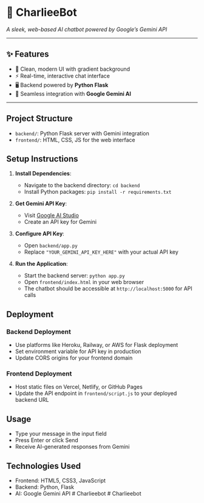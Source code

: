 # 🤖 CharlieeBot
*A sleek, web-based AI chatbot powered by Google’s Gemini API*  

---

## ✨ Features
- 🎨 Clean, modern UI with gradient background  
- ⚡ Real-time, interactive chat interface  
- 🖥️ Backend powered by **Python Flask**  
- 🤝 Seamless integration with **Google Gemini AI**  

---



## Project Structure
- `backend/`: Python Flask server with Gemini integration
- `frontend/`: HTML, CSS, JS for the web interface

## Setup Instructions

1. **Install Dependencies**:
   - Navigate to the backend directory: `cd backend`
   - Install Python packages: `pip install -r requirements.txt`

2. **Get Gemini API Key**:
   - Visit [Google AI Studio](https://makersuite.google.com/app/apikey)
   - Create an API key for Gemini

3. **Configure API Key**:
   - Open `backend/app.py`
   - Replace `"YOUR_GEMINI_API_KEY_HERE"` with your actual API key

4. **Run the Application**:
   - Start the backend server: `python app.py`
   - Open `frontend/index.html` in your web browser
   - The chatbot should be accessible at `http://localhost:5000` for API calls

## Deployment

### Backend Deployment
- Use platforms like Heroku, Railway, or AWS for Flask deployment
- Set environment variable for API key in production
- Update CORS origins for your frontend domain

### Frontend Deployment
- Host static files on Vercel, Netlify, or GitHub Pages
- Update the API endpoint in `frontend/script.js` to your deployed backend URL

## Usage
- Type your message in the input field
- Press Enter or click Send
- Receive AI-generated responses from Gemini

## Technologies Used
- Frontend: HTML5, CSS3, JavaScript
- Backend: Python, Flask
- AI: Google Gemini API
#   C h a r l i e e b o t 
 
 #   C h a r l i e e b o t 
 
 
